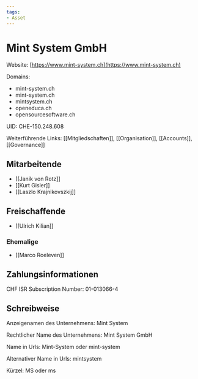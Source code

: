 ```yaml
---
tags:
- Asset
---
```

# Mint System GmbH

Website: [https://www.mint-system.ch](https://www.mint-system.ch)

Domains:

- mint-system.ch
- mint-system.ch
- mintsystem.ch
- openeduca.ch
- opensourcesoftware.ch

UID: CHE-150.248.608

Weiterführende Links: [[Mitgliedschaften]], [[Organisation]], [[Accounts]], [[Governance]]

## Mitarbeitende

* [[Janik von Rotz]]
* [[Kurt Gisler]]
* [[Laszlo Krajnikovszkij]]

## Freischaffende

* [[Ulrich Kilian]]

### Ehemalige

* [[Marco Roeleven]]

## Zahlungsinformationen

CHF ISR Subscription Number: 01-013066-4

## Schreibweise

Anzeigenamen des Unternehmens: Mint System

Rechtlicher Name des Unternehmens: Mint System GmbH

Name in Urls: Mint-System oder mint-system

Alternativer Name in Urls: mintsystem

Kürzel: MS oder ms
